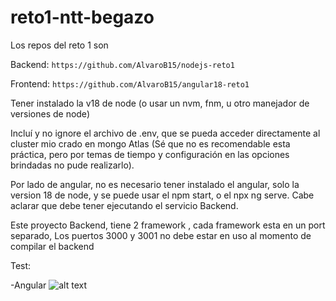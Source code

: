 # reto1-ntt-begazo

Los repos del reto 1 son 

Backend: 
 ```https://github.com/AlvaroB15/nodejs-reto1```

Frontend:
```https://github.com/AlvaroB15/angular18-reto1```

Tener instalado la v18 de node (o usar un nvm, fnm, u otro manejador de versiones de node)

Incluí y no ignore el archivo de .env, que se pueda acceder directamente al cluster mio crado en mongo Atlas (Sé que no es recomendable esta práctica, pero por temas de tiempo y configuración en las opciones brindadas no pude realizarlo).

Por lado de angular, no es necesario tener instalado el angular, solo la version 18 de node, y se puede usar el npm start, o el npx ng serve. Cabe aclarar que debe tener ejecutando el servicio Backend.

Este proyecto Backend, tiene 2 framework , cada framework esta en un port separado, Los puertos 3000 y 3001 no debe estar en uso al momento de compilar el backend

Test:

-Angular
![alt text]([http://url/to/img.png](https://drive.google.com/file/d/1EIZBt58NoCyP27XnUTXPi7XwM5tvyQpg/view?usp=sharing))

